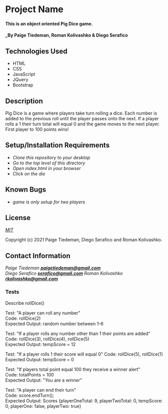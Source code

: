 # Project Name

#### This is an object oriented Pig Dice game.

#### _By Paige Tiedeman, Roman Kolivashko & Diego Serafico

## Technologies Used

* HTML
* CSS
* JavaScript
* JQuery
* Bootstrap

## Description

Pig Dice is a game where players take turn rolling a dice. Each number is added to the previous roll until the player passes onto the next. If a player rolls a 1 their turn total will equal 0 and the game moves to the next player. First player to 100 points wins!

## Setup/Installation Requirements

* _Clone this repository to your desktop_
* _Go to the top level of this directory_
* _Open index.html in your browser_
* _Click on the die_

## Known Bugs

* _game is only setup for two players_

## License

_[MIT](https://opensource.org/licenses/MIT)_

Copyright (c) 2021 Paige Tiedeman, Diego Serafico and Roman Kolivashko.

## Contact Information

_Paige Tiedeman **paigetiedeman@gmail.com**_  
_Diego Serafico **serafico@gmail.com**_
_Roman Kolivashko **rkolivashko@gmail.com**_

### Tests

Describe rollDice()  

Test: "A player can roll any number"  
Code:  rollDice(2)  
Expected Output: random number between 1-6  

Test: "If a player rolls any number other than 1 their points are added"  
Code: rollDice(3), rollDice(4), rollDice(5)  
Expected Output: tempScore = 12  

Test: "If a player rolls 1 their score will equal 0" 
Code: rollDice(5), rollDice(1)  
Expected Output: tempScore = 0  

Test: "If players total point equal 100 they receive a winner alert"  
Code: totalPoints = 100  
Expected Output: "You are a winner"  

Test: "A player can end their turn"  
Code: score.endTurn();  
Expected Output: Scores {playerOneTotal: 9, playerTwoTotal: 0, tempScore: 0, playerOne: false, playerTwo: true}  


